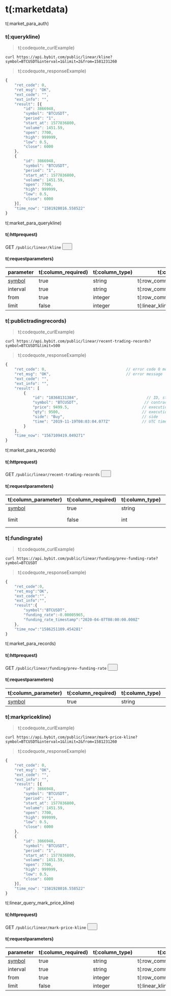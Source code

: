 # t(:marketdata)
t(:market_para_auth)


### t(:querykline)
> t(:codequote_curlExample)

```console
curl https://api.bybit.com/public/linear/kline?symbol=BTCUSDT&interval=1&limit=2&from=1581231260
```

> t(:codequote_responseExample)

```javascript
{
	"ret_code": 0,
	"ret_msg": "OK",
	"ext_code": "",
	"ext_info": "",
	"result": [{
	    "id": 3866948,
        "symbol": "BTCUSDT",
        "period": "1",
        "start_at": 1577836800,
        "volume": 1451.59,
        "open": 7700,
        "high": 999999,
        "low": 0.5,
        "close": 6000
	},
	{
	    "id": 3866948,
        "symbol": "BTCUSDT",
        "period": "1",
        "start_at": 1577836800,
        "volume": 1451.59,
        "open": 7700,
        "high": 999999,
        "low": 0.5,
        "close": 6000
	}],
	"time_now": "1581928016.558522"
}
```

t(:market_para_querykline)

#### t(:httprequest)
GET
<code><span id=vpSymbols>/public/linear/kline</span></code>
<button class="clipboard_button" data-clipboard-action="copy" data-clipboard-target="#vpSymbols"><img src="/images/copy_to_clipboard.png" height=15 width=15></img></button>

#### t(:requestparameters)
|parameter|t(:column_required)|t(:column_type)|t(:column_comments)|
|:----- |:-------|:-----|----- |
|<a href="#symbol-symbol">symbol</a> |true |string |t(:row_comment_symbol) |
|interval |true |string |t(:row_comment_interval) |
|from |true |integer |t(:row_comment_from_timestamp) |
|limit |false |integer |t(:linear_kline_row_comment_limit_200) |














### t(:publictradingrecords)
> t(:codequote_curlExample)

```console
curl https://api.bybit.com/public/linear/recent-trading-records?symbol=BTCUSDT&limit=500
```

> t(:codequote_responseExample)

```javascript
{
    "ret_code": 0,                                   // error code 0 means success
    "ret_msg": "OK",                                 // error message
    "ext_code": "",
    "ext_info": "",
    "result": [
        {
            "id": "18368131384",                              // ID, string type, all ids are in descending order globally
            "symbol": "BTCUSDT",                             // contract type
            "price": 9499.5,                                // execution price
            "qty": 9500,                                    // execution quantity
            "side": "Buy",                                  // side
            "time": "2019-11-19T08:03:04.077Z"              // UTC time
        }
    ],
    "time_now": "1567109419.049271"
}
```

t(:market_para_records)

#### t(:httprequest)
GET
<code><span id=vpRecentTradingRecords>/public/linear/recent-trading-records</span></code>
<button class="clipboard_button" data-clipboard-action="copy" data-clipboard-target="#vpRecentTradingRecords"><img src="/images/copy_to_clipboard.png" height=15 width=15></img></button>

#### t(:requestparameters)
|t(:column_parameter)|t(:column_required)|t(:column_type)|t(:column_comments)|
|:----- |:-------|:-----|----- |
|<a href="#symbol-symbol">symbol</a> |true |string |t(:row_comment_symbol) |
|limit |false |int |Number of results. Default 500; max 1000|







### t(:fundingrate)
> t(:codequote_curlExample)

```console
curl https://api.bybit.com/public/linear/funding/prev-funding-rate?symbol=BTCUSDT
```

> t(:codequote_responseExample)

```javascript
{
    "ret_code":0,
    "ret_msg":"OK",
    "ext_code":"",
    "ext_info":"",
    "result":{
        "symbol":"BTCUSDT",
        "funding_rate":-0.00005965,
        "funding_rate_timestamp":"2020-04-07T08:00:00.000Z"
    },
    "time_now":"1586251109.454281"
}
```

t(:market_para_records)

#### t(:httprequest)
GET
<code><span id=vpPreFundingRate>/public/linear/funding/prev-funding-rate</span></code>
<button class="clipboard_button" data-clipboard-action="copy" data-clipboard-target="#vpPreFundingRate"><img src="/images/copy_to_clipboard.png" height=15 width=15></img></button>

#### t(:requestparameters)
|t(:column_parameter)|t(:column_required)|t(:column_type)|t(:column_comments)|
|:----- |:-------|:-----|----- |
|<a href="#symbol-symbol">symbol</a> |true |string |t(:row_comment_symbol) |













### t(:markpricekline)
> t(:codequote_curlExample)

```console
curl https://api.bybit.com/public/linear/mark-price-kline?symbol=BTCUSDT&interval=1&limit=2&from=1581231260
```

> t(:codequote_responseExample)

```javascript
{
	"ret_code": 0,
	"ret_msg": "OK",
	"ext_code": "",
	"ext_info": "",
	"result": [{
	    "id": 3866948,
        "symbol": "BTCUSDT",
        "period": "1",
        "start_at": 1577836800,
        "volume": 1451.59,
        "open": 7700,
        "high": 999999,
        "low": 0.5,
        "close": 6000
	},
	{
	    "id": 3866948,
        "symbol": "BTCUSDT",
        "period": "1",
        "start_at": 1577836800,
        "volume": 1451.59,
        "open": 7700,
        "high": 999999,
        "low": 0.5,
        "close": 6000
	}],
	"time_now": "1581928016.558522"
}
```

t(:linear_query_mark_price_kline)

#### t(:httprequest)
GET
<code><span id=plmpk>/public/linear/mark-price-kline</span></code>
<button class="clipboard_button" data-clipboard-action="copy" data-clipboard-target="#plmpk"><img src="/images/copy_to_clipboard.png" height=15 width=15></img></button>

#### t(:requestparameters)
|parameter|t(:column_required)|t(:column_type)|t(:column_comments)|
|:----- |:-------|:-----|----- |
|<a href="#symbol-symbol">symbol</a> |true |string |t(:row_comment_symbol) |
|interval |true |string |t(:row_comment_interval) |
|from |true |integer |t(:row_comment_from_timestamp) |
|limit |false |integer |t(:linear_kline_row_comment_limit_200) |
















<!--
### t(:orderbook)
> t(:codequote_curlExample)

```console
curl https://api-testnet.bybit.com/v2/public/orderBook/L2?symbol=BTCUSD
```

> t(:codequote_responseExample)

```javascript
{
    "ret_code": 0,                              // return code
    "ret_msg": "OK",                            // error message
    "ext_code": "",                             // additional error code
    "ext_info": "",                             // additional error info
    "result": [
        {
            "symbol": "BTCUSD",                 // symbol
            "price": "9487",                    // price
            "size": 336241,                     // size (in USD contracts)
            "side": "Buy"                       // side
        },
        {
            "symbol": "BTCUSD",                 // symbol
            "price": "9487.5",                  // price
            "size": 522147,                     // size (in USD contracts)
            "side": "Sell"                      // side
        }
    ],
    "time_now": "1567108756.834357"             // UTC timestamp
}
```

t(:market_para_orderbook)

<aside class="notice">
t(:market_aside_orderbook)
</aside>

#### t(:httprequest)
GET
<code><span id=vpoL2>/v2/public/orderBook/L2</span></code>
<button class="clipboard_button" data-clipboard-action="copy" data-clipboard-target="#vpoL2"><img src="/images/copy_to_clipboard.png" height=15 width=15></img></button>

#### t(:requestparameters)
|t(:column_parameter)|t(:column_required)|t(:column_type)|t(:column_comments)|
|:----- |:-------|:-----|----- |
|<a href="#symbol-symbol">symbol</a> |true |string |t(:row_comment_symbol) |



























### t(:latestsymbolinfo)
> t(:codequote_curlExample)

```console
curl https://api-testnet.bybit.com/v2/public/tickers
```

> t(:codequote_responseExample)

```javascript
{
    "ret_code": 0,
    "ret_msg": "OK",
    "ext_code": "",
    "ext_info": "",
    "result": [
        {
            "symbol": "BTCUSD",
            "bid_price": "7230",
            "ask_price": "7230.5",
            "last_price": "7230.00",
            "last_tick_direction": "ZeroMinusTick",
            "prev_price_24h": "7163.00",
            "price_24h_pcnt": "0.009353",
            "high_price_24h": "7267.50",
            "low_price_24h": "7067.00",
            "prev_price_1h": "7209.50",
            "price_1h_pcnt": "0.002843",
            "mark_price": "7230.31",
            "index_price": "7230.14",
            "open_interest": 117860186,
            "open_value": "16157.26",
            "total_turnover": "3412874.21",
            "turnover_24h": "10864.63",
            "total_volume": 28291403954,
            "volume_24h": 78053288,
            "funding_rate": "0.0001",
            "predicted_funding_rate": "0.0001",
            "next_funding_time": "2019-12-28T00:00:00Z",
            "countdown_hour": 2
        }
    ],
    "time_now": "1577484619.817968"
}
```

t(:market_para_symbol)

#### t(:httprequest)
GET
<code><span id=vpTickers>/v2/public/tickers</span></code>
<button class="clipboard_button" data-clipboard-action="copy" data-clipboard-target="#vpTickers"><img src="/images/copy_to_clipboard.png" height=15 width=15></img></button>

#### t(:requestparameters)
|t(:column_parameter)|t(:column_required)|t(:column_type)|t(:column_comments)|
|:----- |:-------|:-----|----- |
|<a href="#symbol-symbol">symbol</a> |false |string |t(:row_comment_symbol) |
-->











<!--
### t(:querysymbol)
> t(:codequote_curlExample)

```console
curl https://api.bybit.com/public/linear/symbols
```

> t(:codequote_responseExample)

```javascript
{
"ret_code": 0,
"ret_msg": "OK",
"ext_code": "",
"ext_info": "",
"result": [
    {
        "name": "BTCUSDT",
        "base_currency": "USDT",
        "quote_currency": "USD",
        "price_scale": 2,
        "taker_fee": "0.00075",
        "maker_fee": "-0.00025",
        "leverage_filter": {
            "min_leverage": 1,
            "max_leverage": 100,
            "leverage_step": "0.01"
        },
        "price_filter": {
            "min_price": "0.5",
            "max_price": "999999.5",
            "tick_size": "0.5"
        },
        "lot_size_filter": {
            "max_trading_qty": 1000000,
            "min_trading_qty": 0.001,
            "qty_step": 0.001
        }
    }
],
"time_now": "1586780484.438405"
}
```

t(:market_para_querySymbol)

#### t(:httprequest)
GET
<code><span id=vpSymbols>/public/linear/symbols</span></code>
<button class="clipboard_button" data-clipboard-action="copy" data-clipboard-target="#vpSymbols"><img src="/images/copy_to_clipboard.png" height=15 width=15></img></button>

#### t(:requestparameters)
|parameter|t(:column_required)|t(:column_type)|t(:column_comments)|
|:----- |:-------|:-----|----- |
-->
